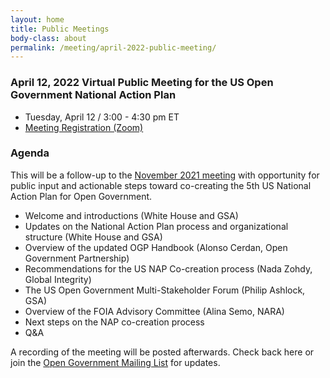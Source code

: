 ```yaml
---
layout: home
title: Public Meetings
body-class: about
permalink: /meeting/april-2022-public-meeting/
---
```


### April 12, 2022 Virtual Public Meeting for the US Open Government National Action Plan

* Tuesday, April 12 / 3:00 - 4:30 pm ET
* [Meeting Registration (Zoom)](https://gsa.zoomgov.com/meeting/register/vJItdOysqDwiHHfPET_GmXkA_6ypO9CiSXo)


### Agenda

This will be a follow-up to the [November 2021 meeting](/meeting/november-2021-public-meeting/) with opportunity for public input and actionable steps toward co-creating the 5th US National Action Plan for Open Government. 

* Welcome and introductions (White House and GSA)
* Updates on the National Action Plan process and organizational structure (White House and GSA)
* Overview of the updated OGP Handbook (Alonso Cerdan, Open Government Partnership)
* Recommendations for the US NAP Co-creation process (Nada Zohdy, Global Integrity)
* The US Open Government Multi-Stakeholder Forum (Philip Ashlock, GSA)
* Overview of the FOIA Advisory Committee (Alina Semo, NARA)
* Next steps on the NAP co-creation process
* Q&A


A recording of the meeting will be posted afterwards. Check back here or join the [Open Government Mailing List](https://groups.google.com/g/us-open-government) for updates. 